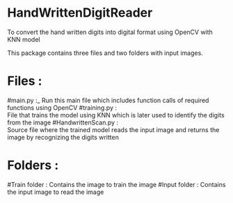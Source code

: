 # HandWrittenDigitReader
To convert the hand written digits into digital format using OpenCV with KNN model

This package contains three files and two folders with input images.

# Files :
#main.py :_
  Run this main file which includes function calls of required functions using OpenCV
#training.py :<br />
  File that trains the model using KNN which is later used to identify the digits from the image
#HandwrittenScan.py :<br />
  Source file where the trained model reads the input image and returns the image by recognizing the digits written

# Folders :
#Train folder :
  Contains the image to train the image
#Input folder :
  Contains the input image to read the image
